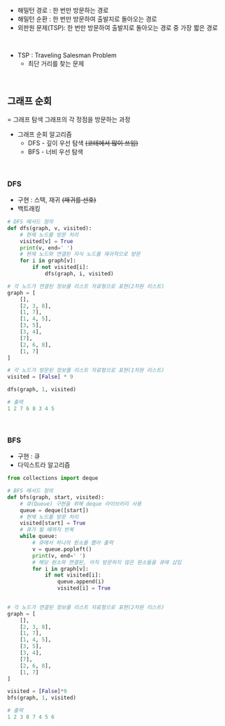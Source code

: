 - 해밀턴 경로 : 한 번만 방문하는 경로
- 해밀턴 순환 : 한 번만 방문하여 출발지로 돌아오는 경로
- 외판원 문제(TSP): 한 번만 방문하여 출발지로 돌아오는 경로 중 가장 짧은 경로

<br>

- TSP : Traveling Salesman Problem
    - 최단 거리를 찾는 문제

<br>

## 그래프 순회
= 그래프 탐색
그래프의 각 정점을 방문하는 과정
- 그래프 순회 알고리즘
    - DFS - 깊이 우선 탐색 ~~(코테에서 많이 쓰임)~~
    - BFS - 너비 우선 탐색

<br>

### DFS
- 구현 : 스택, 재귀 ~~(재귀를 선호)~~
- 백트래킹
```python
# DFS 메서드 정의
def dfs(graph, v, visited):
    # 현재 노드를 방문 처리
    visited[v] = True
    print(v, end=' ')
    # 현재 노드와 연결된 자식 노드를 재귀적으로 방문
    for i in graph[v]:
        if not visited[i]:
            dfs(graph, i, visited)

# 각 노드가 연결된 정보를 리스트 자료형으로 표현(2차원 리스트)
graph = [
    [],
    [2, 3, 8],
    [1, 7],
    [1, 4, 5],
    [3, 5],
    [3, 4],
    [7],
    [2, 6, 8],
    [1, 7]
]

# 각 노드가 방문된 정보를 리스트 자료형으로 표현(1차원 리스트)
visited = [False] * 9

dfs(graph, 1, visited)

# 출력
1 2 7 6 8 3 4 5
```

<br>

### BFS
- 구현 : 큐
- 다익스트라 알고리즘
```python
from collections import deque

# BFS 메서드 정의
def bfs(graph, start, visited):
    # 큐(Queue) 구현을 위해 deque 라이브러리 사용
    queue = deque([start])
    # 현재 노드를 방문 처리
    visited[start] = True
    # 큐가 빌 때까지 반복
    while queue:
        # 큐에서 하나의 원소를 뽑아 출력
        v = queue.popleft()
        print(v, end=' ')
        # 해당 원소와 연결된, 아직 방문하지 않은 원소들을 큐에 삽입
        for i in graph[v]:
            if not visited[i]:
                queue.append(i)
                visited[i] = True

        
# 각 노드가 연결된 정보를 리스트 자료형으로 표현(2차원 리스트)
graph = [
    [],
    [2, 3, 8],
    [1, 7],
    [1, 4, 5],
    [3, 5],
    [3, 4],
    [7],
    [2, 6, 8],
    [1, 7]
]

visited = [False]*9
bfs(graph, 1, visited)

# 출력
1 2 3 8 7 4 5 6
```